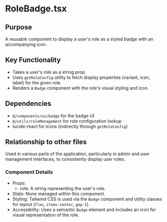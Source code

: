 # RoleBadge.tsx

## Purpose
A reusable component to display a user's role as a styled badge with an accompanying icon.

## Key Functionality
- Takes a user's role as a string prop.
- Uses `getRoleConfig` utility to fetch display properties (variant, icon, label) for the given role.
- Renders a `Badge` component with the role's visual styling and icon.

## Dependencies
- `@/components/ui/badge` for the badge UI
- `@/utils/roleManagement` for role configuration lookup
- lucide-react for icons (indirectly through `getRoleConfig`)

## Relationship to other files
Used in various parts of the application, particularly in admin and user management interfaces, to consistently display user roles.

### Component Details
- Props:
  - role: A string representing the user's role.
- State: None managed within this component.
- Styling: Tailwind CSS is used via the `Badge` component and utility classes for layout (`flex`, `items-center`, `gap-1`).
- Accessibility: Uses a semantic `Badge` element and includes an icon for visual representation of the role.